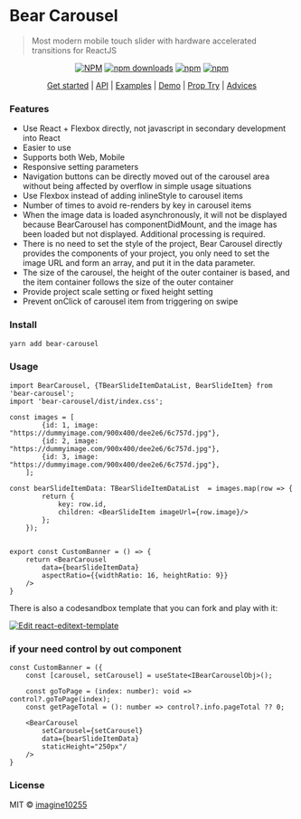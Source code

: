 # Bear Carousel

> Most modern mobile touch slider with hardware accelerated transitions for ReactJS

<div align="center">


[![NPM](https://img.shields.io/npm/v/bear-carousel.svg?style=for-the-badge)](https://www.npmjs.com/package/bear-carousel)
[![npm downloads](https://img.shields.io/npm/dm/bear-carousel.svg?style=for-the-badge)](https://www.npmjs.com/package/bear-carousel)
[![npm](https://img.shields.io/npm/dt/bear-carousel.svg?style=for-the-badge)](https://www.npmjs.com/package/bear-carousel)
[![npm](https://img.shields.io/npm/l/bear-carousel?style=for-the-badge)](https://github.com/bear-carousel/bear-carousel/blob/master/LICENSE)

</div>

<p align="center">
  <a href="https://carousel.bearests.com">Get started</a> | 
  <a href="https://carousel.bearests.com/api">API</a> |
  <a href="https://github.com/imagine10255/bear-carousel/tree/main/example/src/views/Example">Examples</a> |
  <a href="https://carousel.bearests.com/example/text-animations">Demo</a> |
  <a href="https://carousel.bearests.com/props-try">Prop Try</a> |
  <a href="https://carousel.bearests.com/advices">Advices</a>
</p>

### Features

- Use React + Flexbox directly, not javascript in secondary development into React
- Easier to use
- Supports both Web, Mobile
- Responsive setting parameters
- Navigation buttons can be directly moved out of the carousel area without being affected by overflow in simple usage situations
- Use Flexbox instead of adding inlineStyle to carousel items
- Number of times to avoid re-renders by key in carousel items
- When the image data is loaded asynchronously, it will not be displayed because BearCarousel has componentDidMount, and the image has been loaded but not displayed. Additional processing is required.
- There is no need to set the style of the project, Bear Carousel directly provides the components of your project, you only need to set the image URL and form an array, and put it in the data parameter.
- The size of the carousel, the height of the outer container is based, and the item container follows the size of the outer container
- Provide project scale setting or fixed height setting
- Prevent onClick of carousel item from triggering on swipe


### Install

```bash
yarn add bear-carousel
```

### Usage

```tsx
import BearCarousel, {TBearSlideItemDataList, BearSlideItem} from 'bear-carousel';
import 'bear-carousel/dist/index.css';

const images = [
        {id: 1, image: "https://dummyimage.com/900x400/dee2e6/6c757d.jpg"},
        {id: 2, image: "https://dummyimage.com/900x400/dee2e6/6c757d.jpg"},
        {id: 3, image: "https://dummyimage.com/900x400/dee2e6/6c757d.jpg"},
    ];
    
const bearSlideItemData: TBearSlideItemDataList  = images.map(row => {
        return {
            key: row.id,
            children: <BearSlideItem imageUrl={row.image}/>
        };
    });


export const CustomBanner = () => {
    return <BearCarousel 
        data={bearSlideItemData} 
        aspectRatio={{widthRatio: 16, heightRatio: 9}}
    />
}
```

There is also a codesandbox template that you can fork and play with it:

[![Edit react-editext-template](https://codesandbox.io/static/img/play-codesandbox.svg)](https://codesandbox.io/s/bear-carousel-9h6eu)



### if your need control by out component

```tsx
const CustomBanner = ({
    const [carousel, setCarousel] = useState<IBearCarouselObj>();
  
    const goToPage = (index: number): void => control?.goToPage(index);
    const getPageTotal = (): number => control?.info.pageTotal ?? 0;

    <BearCarousel
        setCarousel={setCarousel}
        data={bearSlideItemData}
        staticHeight="250px"/
    />
}
```

### License

MIT © [imagine10255](https://github.com/imagine10255)
